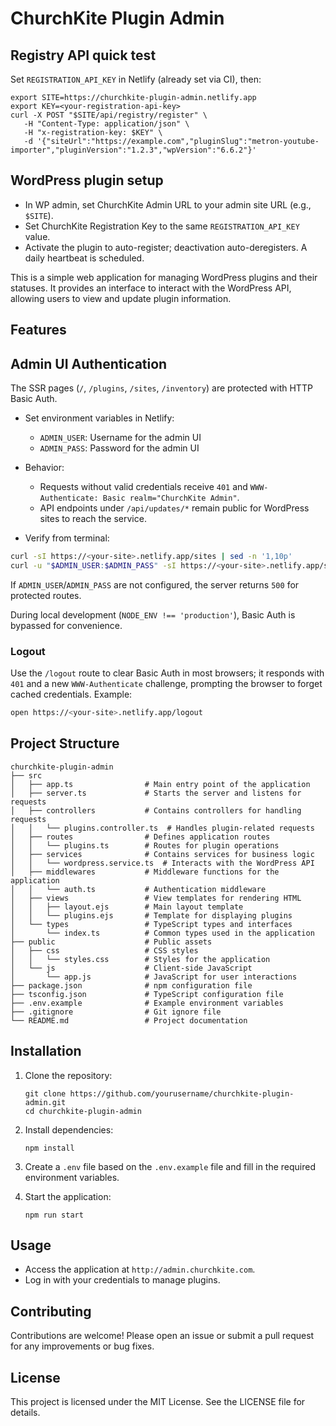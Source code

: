 # ChurchKite Plugin Admin
## Registry API quick test

Set `REGISTRATION_API_KEY` in Netlify (already set via CI), then:

```
export SITE=https://churchkite-plugin-admin.netlify.app
export KEY=<your-registration-api-key>
curl -X POST "$SITE/api/registry/register" \
   -H "Content-Type: application/json" \
   -H "x-registration-key: $KEY" \
   -d '{"siteUrl":"https://example.com","pluginSlug":"metron-youtube-importer","pluginVersion":"1.2.3","wpVersion":"6.6.2"}'

```

## WordPress plugin setup

- In WP admin, set ChurchKite Admin URL to your admin site URL (e.g., `$SITE`).
- Set ChurchKite Registration Key to the same `REGISTRATION_API_KEY` value.
- Activate the plugin to auto-register; deactivation auto-deregisters. A daily heartbeat is scheduled.

This is a simple web application for managing WordPress plugins and their statuses. It provides an interface to interact with the WordPress API, allowing users to view and update plugin information.

## Features


## Admin UI Authentication

The SSR pages (`/`, `/plugins`, `/sites`, `/inventory`) are protected with HTTP Basic Auth.

- Set environment variables in Netlify:
   - `ADMIN_USER`: Username for the admin UI
   - `ADMIN_PASS`: Password for the admin UI

- Behavior:
   - Requests without valid credentials receive `401` and `WWW-Authenticate: Basic realm="ChurchKite Admin"`.
   - API endpoints under `/api/updates/*` remain public for WordPress sites to reach the service.

- Verify from terminal:

```bash
curl -sI https://<your-site>.netlify.app/sites | sed -n '1,10p'
curl -u "$ADMIN_USER:$ADMIN_PASS" -sI https://<your-site>.netlify.app/sites | sed -n '1,10p'
```

If `ADMIN_USER`/`ADMIN_PASS` are not configured, the server returns `500` for protected routes.

During local development (`NODE_ENV !== 'production'`), Basic Auth is bypassed for convenience.

### Logout

Use the `/logout` route to clear Basic Auth in most browsers; it responds with `401` and a new `WWW-Authenticate` challenge, prompting the browser to forget cached credentials. Example:

```bash
open https://<your-site>.netlify.app/logout
```
## Project Structure

```
churchkite-plugin-admin
├── src
│   ├── app.ts                # Main entry point of the application
│   ├── server.ts             # Starts the server and listens for requests
│   ├── controllers           # Contains controllers for handling requests
│   │   └── plugins.controller.ts  # Handles plugin-related requests
│   ├── routes                # Defines application routes
│   │   └── plugins.ts        # Routes for plugin operations
│   ├── services              # Contains services for business logic
│   │   └── wordpress.service.ts  # Interacts with the WordPress API
│   ├── middlewares           # Middleware functions for the application
│   │   └── auth.ts           # Authentication middleware
│   ├── views                 # View templates for rendering HTML
│   │   ├── layout.ejs        # Main layout template
│   │   └── plugins.ejs       # Template for displaying plugins
│   └── types                 # TypeScript types and interfaces
│       └── index.ts          # Common types used in the application
├── public                    # Public assets
│   ├── css                   # CSS styles
│   │   └── styles.css        # Styles for the application
│   └── js                    # Client-side JavaScript
│       └── app.js            # JavaScript for user interactions
├── package.json              # npm configuration file
├── tsconfig.json             # TypeScript configuration file
├── .env.example              # Example environment variables
├── .gitignore                # Git ignore file
└── README.md                 # Project documentation
```

## Installation

1. Clone the repository:
   ```
   git clone https://github.com/yourusername/churchkite-plugin-admin.git
   cd churchkite-plugin-admin
   ```

2. Install dependencies:
   ```
   npm install
   ```

3. Create a `.env` file based on the `.env.example` file and fill in the required environment variables.

4. Start the application:
   ```
   npm run start
   ```

## Usage

- Access the application at `http://admin.churchkite.com`.
- Log in with your credentials to manage plugins.

## Contributing

Contributions are welcome! Please open an issue or submit a pull request for any improvements or bug fixes.

## License

This project is licensed under the MIT License. See the LICENSE file for details.